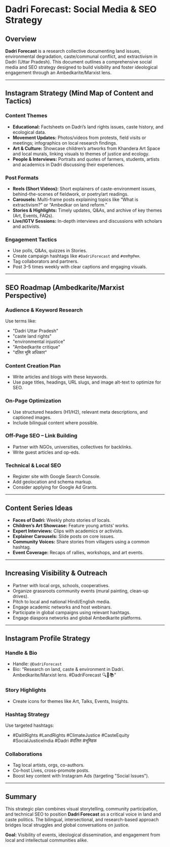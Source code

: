 # Dadri Forecast: Social Media & SEO Strategy

## Overview

**Dadri Forecast** is a research collective documenting land issues, environmental degradation, caste/communal conflict, and extractivism in Dadri (Uttar Pradesh). This document outlines a comprehensive social media and SEO strategy designed to build visibility and foster ideological engagement through an Ambedkarite/Marxist lens.

---

## Instagram Strategy (Mind Map of Content and Tactics)

### Content Themes

- **Educational:** Factsheets on Dadri’s land rights issues, caste history, and ecological data.  
- **Movement Updates:** Photos/videos from protests, field visits or meetings; infographics on local research findings.  
- **Art & Culture:** Showcase children’s artworks from Khandera Art Space and local murals, linking visuals to themes of justice and ecology.  
- **People & Interviews:** Portraits and quotes of farmers, students, artists and academics in Dadri discussing their experiences.  

### Post Formats

- **Reels (Short Videos):** Short explainers of caste-environment issues, behind-the-scenes of fieldwork, or poetry/art readings.
- **Carousels:** Multi-frame posts explaining topics like “What is extractivism?” or “Ambedkar on land reform.”
- **Stories & Highlights:** Timely updates, Q&As, and archive of key themes (Art, Events, FAQs).
- **Live/IGTV Sessions:** In-depth interviews and discussions with scholars and activists.

### Engagement Tactics

- Use polls, Q&As, quizzes in Stories.
- Create campaign hashtags like `#DadriForecast` and `#दादरीपूर्वांचल`.
- Tag collaborators and partners.
- Post 3–5 times weekly with clear captions and engaging visuals.

---

## SEO Roadmap (Ambedkarite/Marxist Perspective)

### Audience & Keyword Research

Use terms like:

- "Dadri Uttar Pradesh"
- "caste land rights"
- "environmental injustice"
- "Ambedkarite critique"
- "दलित भूमि अधिकार"

### Content Creation Plan

- Write articles and blogs with these keywords.
- Use page titles, headings, URL slugs, and image alt-text to optimize for SEO.

### On-Page Optimization

- Use structured headers (H1/H2), relevant meta descriptions, and captioned images.
- Include bilingual content where possible.

### Off-Page SEO – Link Building

- Partner with NGOs, universities, collectives for backlinks.
- Write guest articles and op-eds.

### Technical & Local SEO

- Register site with Google Search Console.
- Add geolocation and schema markup.
- Consider applying for Google Ad Grants.

---

## Content Series Ideas

- **Faces of Dadri:** Weekly photo stories of locals.
- **Children’s Art Showcase:** Feature young artists’ works.
- **Expert Interviews:** Clips with academics or activists.
- **Explainer Carousels:** Slide posts on core issues.
- **Community Voices:** Share stories from villagers using a common hashtag.
- **Event Coverage:** Recaps of rallies, workshops, and art events.

---

## Increasing Visibility & Outreach

- Partner with local orgs, schools, cooperatives.
- Organize grassroots community events (mural painting, clean-up drives).
- Pitch to local and national Hindi/English media.
- Engage academic networks and host webinars.
- Participate in global campaigns using relevant hashtags.
- Engage diaspora networks and global Ambedkarite platforms.

---

## Instagram Profile Strategy

### Handle & Bio

- Handle: `@DadriForecast`
- Bio: “Research on land, caste & environment in Dadri. Ambedkarite/Marxist lens. #DadriForecast 🔍🌾📚”

### Story Highlights

- Create icons for themes like Art, Talks, Events, Insights.

### Hashtag Strategy

Use targeted hashtags:

- #DalitRights #LandRights #ClimateJustice #CasteEquity #SocialJusticeIndia #Dadri #दलित #भूमिहक

### Collaborations

- Tag local artists, orgs, co-authors.
- Co-host Lives, cross-promote posts.
- Boost key content with Instagram Ads (targeting "Social Issues").

---

## Summary

This strategic plan combines visual storytelling, community participation, and technical SEO to position **Dadri Forecast** as a critical voice in land and caste politics. The bilingual, intersectional, and research-based approach bridges local struggles and global conversations on justice.

**Goal:** Visibility of events, ideological dissemination, and engagement from local and intellectual communities alike.
